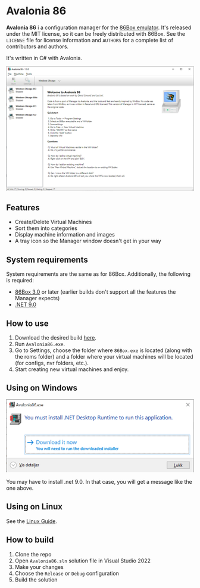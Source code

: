 # Avalonia 86

**Avalonia 86** i a configuration manager for the [86Box emulator](https://github.com/86Box/86Box). It's released under the MIT license, so it can be freely distributed with 86Box. See the `LICENSE` file for license information and `AUTHORS` for a complete list of contributors and authors.

It's written in C# with Avalonia.

![Desktop](/images/UI.png?raw=true)

## Features

- Create/Delete Virtual Machines
- Sort them into categories
- Display machine information and images
- A tray icon so the Manager window doesn't get in your way

## System requirements

System requirements are the same as for 86Box. Additionally, the following is required:

- [86Box 3.0](https://github.com/86Box/86Box/releases) or later (earlier builds don't support all the features the Manager expects)
- [.NET 9.0](https://dotnet.microsoft.com/download/dotnet/9.0)

## How to use

1. Download the desired build [here](https://github.com/notBald/Avalonia86/releases).
2. Run `Avalonia86.exe`.
3. Go to Settings, choose the folder where `86Box.exe` is located (along with the roms folder) and a folder where your virtual machines will be located (for configs, nvr folders, etc.).
4. Start creating new virtual machines and enjoy.

## Using on Windows

![Install .Net](/images/win_1.png?raw=true)

You may have to install .net 9.0. In that case, you will get a message like the one above.

## Using on Linux

See the [Linux Guide](Linux.md).

## How to build

1. Clone the repo
2. Open `Avalonia86.sln` solution file in Visual Studio 2022
3. Make your changes
4. Choose the `Release` or `Debug` configuration
5. Build the solution
